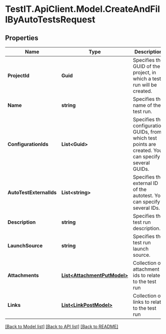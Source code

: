 # TestIT.ApiClient.Model.CreateAndFillByAutoTestsRequest

## Properties

Name | Type | Description | Notes
------------ | ------------- | ------------- | -------------
**ProjectId** | **Guid** | Specifies the GUID of the project, in which a test run will be created. | 
**Name** | **string** | Specifies the name of the test run. | [optional] 
**ConfigurationIds** | **List&lt;Guid&gt;** | Specifies the configuration GUIDs, from which test points are created. You can specify several GUIDs. | 
**AutoTestExternalIds** | **List&lt;string&gt;** | Specifies the external ID of the autotest. You can specify several IDs. | 
**Description** | **string** | Specifies the test run description. | [optional] 
**LaunchSource** | **string** | Specifies the test run launch source. | [optional] 
**Attachments** | [**List&lt;AttachmentPutModel&gt;**](AttachmentPutModel.md) | Collection of attachment ids to relate to the test run | [optional] 
**Links** | [**List&lt;LinkPostModel&gt;**](LinkPostModel.md) | Collection of links to relate to the test run | [optional] 

[[Back to Model list]](../README.md#documentation-for-models) [[Back to API list]](../README.md#documentation-for-api-endpoints) [[Back to README]](../README.md)

